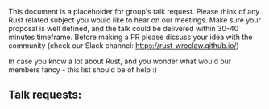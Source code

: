 This document is a placeholder for group's talk request. Please think of any Rust related subject you would like to hear on our meetings. Make sure your proposal is well defined, and the talk could be delivered within 30-40 minutes timeframe.
Before making a PR please dicsuss your idea with the community (check our Slack channel: https://rust-wroclaw.github.io/)

In case you know a lot about Rust, and you wonder what would our members fancy - this list should be of help :)

Talk requests:
----


